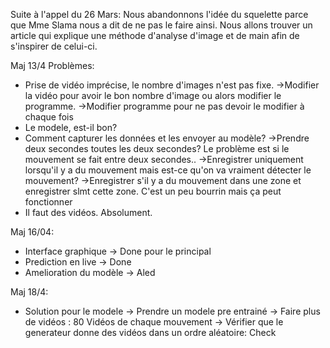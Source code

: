 Suite à l'appel du 26 Mars:
Nous abandonnons l'idée du squelette parce que Mme Slama nous a dit de ne pas le faire ainsi.
Nous allons trouver un article qui explique une méthode d'analyse d'image et de main afin
de s'inspirer de celui-ci.





Maj 13/4
Problèmes:
- Prise de vidéo imprécise, le nombre d'images n'est pas fixe.
->Modifier la vidéo pour avoir le bon nombre d'image ou alors modifier le programme.
->Modifier programme pour  ne pas devoir le modifier à chaque fois
- Le modele, est-il bon?
- Comment capturer les données et les envoyer au modèle?
->Prendre deux secondes toutes les deux secondes? Le problème est si le mouvement se fait entre deux secondes..
->Enregistrer uniquement lorsqu'il y a du mouvement mais est-ce qu'on va vraiment détecter le mouvement?
->Enregistrer s'il y a du mouvement dans une zone et enregistrer slmt cette zone. C'est un peu bourrin mais ça peut fonctionner
- Il faut des vidéos. Absolument.


Maj 16/04:
- Interface graphique -> Done pour le principal
- Prediction en live -> Done
- Amelioration du modèle -> Aled

Maj 18/4:
- Solution pour le modele
-> Prendre un modele pre entrainé
-> Faire plus de vidéos : 80 Vidéos de chaque mouvement
-> Vérifier que le generateur donne des vidéos dans un ordre aléatoire: Check
